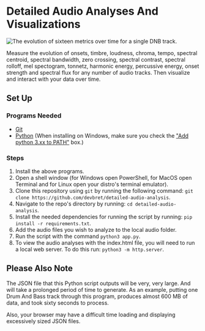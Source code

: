 # Detailed Audio Analyses And Visualizations

![The evolution of sixteen metrics over time for a single DNB track.](https://hosting.photobucket.com/bbcfb0d4-be20-44a0-94dc-65bff8947cf2/9b9a3c2a-87bb-416f-bc4a-953e594fea16.png)

Measure the evolution of onsets, timbre, loudness, chroma, tempo, spectral centroid, spectral bandwidth, zero crossing, spectral contrast, spectral rolloff, mel spectogram, tonnetz, harmonic energy, percussive energy, onset strength and spectral flux for any number of audio tracks. Then visualize and interact with your data over time.

## Set Up

### Programs Needed

- [Git](https://git-scm.com/downloads)
- [Python](https://www.python.org/downloads/) (When installing on Windows, make sure you check the ["Add python 3.xx to PATH"](https://hosting.photobucket.com/images/i/bernhoftbret/python.png) box.)

### Steps

1. Install the above programs.
2. Open a shell window (for Windows open PowerShell, for MacOS open Terminal and for Linux open your distro's terminal emulator).
3. Clone this repository using `git` by running the following command: `git clone https://github.com/devbret/detailed-audio-analysis`.
4. Navigate to the repo's directory by running: `cd detailed-audio-analysis`.
5. Install the needed dependencies for running the script by running: `pip install -r requirements.txt`.
6. Add the audio files you wish to analyze to the local audio folder.
7. Run the script with the command `python3 app.py`.
8. To view the audio analyses with the index.html file, you will need to run a local web server. To do this run: `python3 -m http.server`.

## Please Also Note

The JSON file that this Python script outputs will be very, very large. And will take a prolonged period of time to generate. As an example, putting one Drum And Bass track through this program, produces almost 600 MB of data, and took sixty seconds to process.

Also, your browser may have a difficult time loading and displaying excessively sized JSON files.
